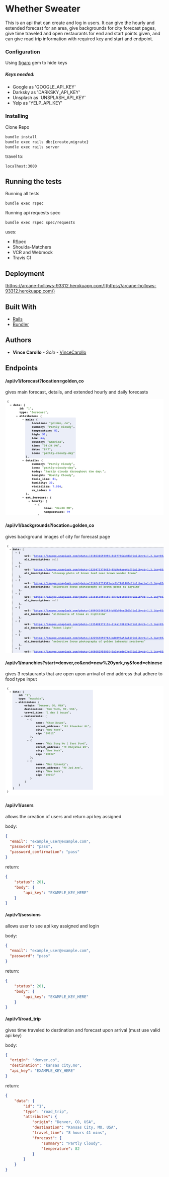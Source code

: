 # Whether Sweater

This is an api that can create and log in users. It can give the hourly and extended forecast for an area, give backgrounds for city forecast pages, give time traveled and open restaurants for end and start points given, and can give road trip information with required key and start and endpoint.

### Configuration

Using [figaro](https://github.com/laserlemon/figaro) gem to hide keys
##### Keys needed:
- Google as 'GOOGLE_API_KEY'
- Darksky as 'DARKSKY_API_KEY'
- Unsplash as 'UNSPLASH_API_KEY'
- Yelp as 'YELP_API_KEY'

### Installing

Clone Repo

```
bundle install
bundle exec rails db:{create,migrate}
bundle exec rails server
```

travel to:
```
localhost:3000
```

## Running the tests

Running all tests
```
bundle exec rspec
```

Running api requests spec
```
bundle exec rspec spec/requests
```

uses:
- RSpec
- Shoulda-Matchers
- VCR and Webmock
- Travis CI

## Deployment

[https://arcane-hollows-93312.herokuapp.com/](https://arcane-hollows-93312.herokuapp.com/)

## Built With

* [Rails](https://rubyonrails.org/)
* [Bundler](https://bundler.io/)

## Authors

* **Vince Carollo** - *Solo* - [VinceCarollo](https://github.com/VinceCarollo)

## Endpoints
#### /api/v1/forecast?location=golden,co

gives main forecast, details, and extended hourly and daily forecasts

![forecast Example](./app/assets/images/forecast_example.png)

#### /api/v1/backgrounds?location=golden,co

gives background images of city for forecast page

![forecast Example](./app/assets/images/background_example.png)

#### /api/v1/munchies?start=denver,co&end=new%20york,ny&food=chinese

gives 3 restaurants that are open upon arrival of end address that adhere to food type input

![muncie example](./app/assets/images/munchie_example.png)

#### /api/v1/users

allows the creation of users and return api key assigned

body:
```json
{
  "email": "example_user@example.com",
  "password": "pass",
  "password_comfirmation": "pass"
}
```

return:
```json
{
    "status": 201,
    "body": {
        "api_key": "EXAMPLE_KEY_HERE"
    }
}
```

#### /api/v1/sessions

allows user to see api key assigned and login

body:
```json
{
  "email": "example_user@example.com",
  "password": "pass"
}
```

return:
```json
{
    "status": 201,
    "body": {
        "api_key": "EXAMPLE_KEY_HERE"
    }
}
```

#### /api/v1/road_trip

gives time traveled to destination and forecast upon arrival (must use valid api key)

body:
```json
{
  "origin": "denver,co",
  "destination": "kansas city,mo",
  "api_key": "EXAMPLE_KEY_HERE"
}
```

return:
```json
{
    "data": {
        "id": "1",
        "type": "road_trip",
        "attributes": {
            "origin": "Denver, CO, USA",
            "destination": "Kansas City, MO, USA",
            "travel_time": "8 hours 41 mins",
            "forecast": {
                "summary": "Partly Cloudy",
                "temperature": 82
            }
        }
    }
}
```
